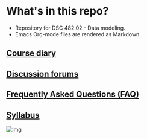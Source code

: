 

# What's in this repo?

-   Repository for DSC 482.02 - Data modeling.
-   Emacs Org-mode files are rendered as Markdown.


## [Course diary](https://github.com/birkenkrahe/mod482/blob/main/diary.md)


## [Discussion forums](https://github.com/birkenkrahe/mod482/discussions)


## [Frequently Asked Questions (FAQ)](https://github.com/birkenkrahe/mod482/blob/main/FAQ.md)


## [Syllabus](https://github.com/birkenkrahe/mod482/blob/main/syllabus.md)

![img](https://github.com/birkenkrahe/ai482/blob/main/1_overview/img/books.jpg)

